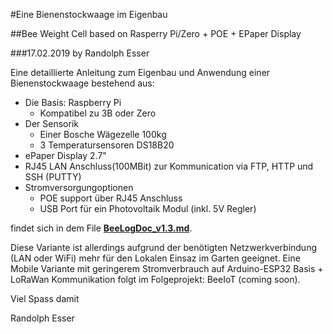 #Eine Bienenstockwaage im Eigenbau

##Bee Weight Cell based on Rasperry Pi/Zero + POE + EPaper Display

###17.02.2019 by Randolph Esser

Eine detaillierte Anleitung zum Eigenbau und Anwendung einer Bienenstockwaage bestehend aus:
- Die Basis: Raspberry Pi 
  * Kompatibel zu 3B oder Zero
- Der Sensorik
  * Einer Bosche Wägezelle 100kg
  * 3 Temperatursensoren DS18B20
- ePaper Display 2.7"
- RJ45 LAN Anschluss(100MBit) zur Kommunication via FTP, HTTP und SSH (PUTTY)
- Stromversorgungoptionen
  * POE support über RJ45 Anschluss
  * USB Port für ein Photovoltaik Modul (inkl. 5V Regler)

findet sich in dem File **[BeeLogDoc_v1.3.md](https://github.com/mchresse/BeeLog/BeeLogDoc_v1.3.md)**.

Diese Variante ist allerdings aufgrund der benötigten Netzwerkverbindung (LAN oder WiFi) mehr für den Lokalen Einsaz im Garten geeignet.
Eine Mobile Variante mit geringerem Stromverbrauch auf Arduino-ESP32 Basis + LoRaWan Kommunikation folgt im Folgeprojekt: BeeIoT (coming soon).

Viel Spass damit

Randolph Esser




  
